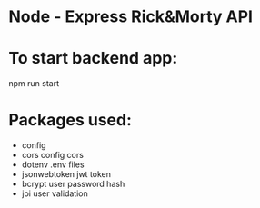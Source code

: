 # Node - Express Rick&Morty API

# To start backend app:
npm run start


# Packages used:
- config
- cors
    config cors
- dotenv
    .env files
- jsonwebtoken
    jwt token
- bcrypt
    user password hash
- joi
    user validation